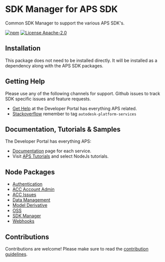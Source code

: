 # SDK Manager for APS SDK
Common SDK Manager to support the various APS SDK's.

[![npm](https://img.shields.io/badge/npm-8.11-blue.svg)](https://www.npmjs.com/)
[![License Apache-2.0](https://img.shields.io/badge/license-Apache--2.0-blue.svg)](../LICENSE)

## Installation 

This package does not need to be installed directly. It will be installed as a dependency along with the APS SDK packages.


## Getting Help

Please use any of the following channels for support. Github issues to track SDK specific issues and feature requests. 

- [Get Help](https://aps.autodesk.com/get-help) at the Developer Portal has everything APS related.
- [Stackoverflow](https://stackoverflow.com/questions/ask?tags=autodesk-platform-services) remember to tag `autodesk-platform-services`

## Documentation, Tutorials & Samples

The Developer Portal has everything APS:

- [Documentation](https://aps.autodesk.com/developer/documentation) page for each service.
- Visit [APS Tutorials](http://aps.autodesk.com/tutorials) and select NodeJs tutorials.


## Node Packages

- [Authentication](https://www.npmjs.com/package/@aps_sdk/authentication)
- [ACC Account Admin](https://www.npmjs.com/package/@aps_sdk/construction-account-admin)
- [ACC Issues](https://www.npmjs.com/package/@aps_sdk/construction-issues)
- [Data Management](https://www.npmjs.com/package/@aps_sdk/data-management)
- [Model Derivative](https://www.npmjs.com/package/@aps_sdk/model-derivative)
- [OSS](https://www.npmjs.com/package/@aps_sdk/oss)
- [SDK Manager](https://www.npmjs.com/package/@aps_sdk/autodesk-sdkmanager)
- [Webhooks](https://www.npmjs.com/package/@aps_sdk/webhooks)

## Contributions

 Contributions are welcome! Please make sure to read the [contribution guidelines](CONTRIBUTING.md).